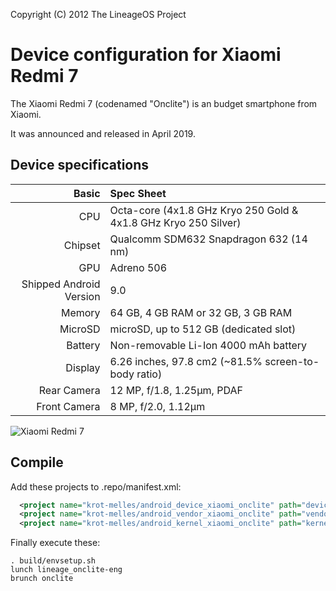 Copyright (C) 2012 The LineageOS Project
 
  Device configuration for Xiaomi Redmi 7
 =========================================
 
  The Xiaomi Redmi 7 (codenamed "Onclite") is an 
budget smartphone from Xiaomi.
 
  It was announced and released in April 2019.
 
  ## Device specifications
 
  Basic   | Spec Sheet
-------:|:-------------------------
CPU     | Octa-core (4x1.8 GHz Kryo 250 Gold & 4x1.8 GHz Kryo 250 Silver)
Chipset | Qualcomm SDM632 Snapdragon 632 (14 nm)
GPU     | Adreno 506
Shipped Android Version | 9.0
Memory | 64 GB, 4 GB RAM or 32 GB, 3 GB RAM
MicroSD | microSD, up to 512 GB (dedicated slot)
Battery | Non-removable Li-Ion 4000 mAh battery
Display | 6.26 inches, 97.8 cm2 (~81.5% screen-to-body ratio)
Rear Camera  | 12 MP, f/1.8, 1.25µm, PDAF
Front Camera  |  8 MP, f/2.0, 1.12µm

![Xiaomi Redmi 7](https://i.gadgets360cdn.com/products/large/1552901002_635_redmi_7.jpg?downsize=770:*&output-quality=70&output-format=webp "Xiaomi Redmi 7")

## Compile

Add these projects to .repo/manifest.xml:

```xml
  <project name="krot-melles/android_device_xiaomi_onclite" path="device/xiaomi/onclite" remote="github" />
  <project name="krot-melles/android_vendor_xiaomi_onclite" path="vendor/xiaomi/onclite" remote="github" />
  <project name="krot-melles/android_kernel_xiaomi_onclite" path="kernel/xiaomi/onclite" remote="github" />
```

Finally execute these:

```
. build/envsetup.sh
lunch lineage_onclite-eng
brunch onclite
```

 
 

 
                

 
 
  
